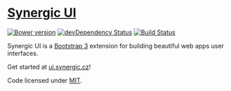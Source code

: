 # [Synergic UI](http://ui.synergic.cz)

[![Bower version](https://badge.fury.io/bo/synergic-ui.svg)](http://badge.fury.io/bo/synergic-ui)
[![devDependency Status](https://david-dm.org/visionappscz/synergic-ui/dev-status.svg)](https://david-dm.org/visionappscz/synergic-ui#info=devDependencies)
[![Build Status](https://travis-ci.org/visionappscz/synergic-ui.svg?branch=master)](https://travis-ci.org/visionappscz/synergic-ui)

Synergic UI is a [Bootstrap 3](http://getbootstrap.com) extension for building beautiful web apps user interfaces.

Get started at [ui.synergic.cz](http://ui.synergic.cz)!

Code licensed under [MIT](https://github.com/visionappscz/synergic-ui/blob/master/LICENSE).
